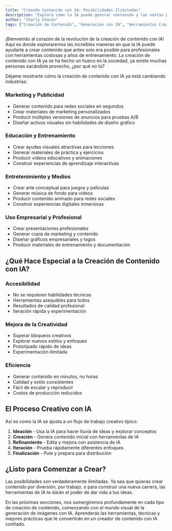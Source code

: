 ```yaml
---
title: "Creando Contenido con IA: Posibilidades Ilimitadas"
description: "Explora cómo la IA puede generar contenido y las vastas posibilidades disponibles para los creadores"
author: "Charly Chacón"
tags: ["Creación de Contenido", "Generación con IA", "Herramientas Creativas"]
---
```


¡Bienvenido al corazón de la revolución de la creación de contenido con IA! Aquí es donde exploraremos las increíbles maneras en que la IA puede ayudarte a crear contenido que antes solo era posible para profesionales con herramientas costosas y años de entrenamiento. La creación de contenido con IA ya se ha hecho un hueco en la sociedad, ya existe muchas personas sacándole provecho, ¿por qué no tú?

Déjame mostrarte cómo la creación de contenido con IA ya está cambiando industrias:

### **Marketing y Publicidad**

- Generar contenido para redes sociales en segundos
- Crear materiales de marketing personalizados
- Producir múltiples versiones de anuncios para pruebas A/B
- Diseñar activos visuales sin habilidades de diseño gráfico

### **Educación y Entrenamiento**

- Crear ayudas visuales atractivas para lecciones
- Generar materiales de práctica y ejercicios
- Producir videos educativos y animaciones
- Construir experiencias de aprendizaje interactivas

### **Entretenimiento y Medios**

- Crear arte conceptual para juegos y películas
- Generar música de fondo para videos
- Producir contenido animado para redes sociales
- Construir experiencias digitales inmersivas

### **Uso Empresarial y Profesional**

- Crear presentaciones profesionales
- Generar copia de marketing y contenido
- Diseñar gráficos empresariales y logos
- Producir materiales de entrenamiento y documentación

## ¿Qué Hace Especial a la Creación de Contenido con IA?

### **Accesibilidad**

- No se requieren habilidades técnicas
- Herramientas asequibles para todos
- Resultados de calidad profesional
- Iteración rápida y experimentación

### **Mejora de la Creatividad**

- Superar bloqueos creativos
- Explorar nuevos estilos y enfoques
- Prototipado rápido de ideas
- Experimentación ilimitada

### **Eficiencia**

- Generar contenido en minutos, no horas
- Calidad y estilo consistentes
- Fácil de escalar y reproducir
- Costos de producción reducidos

## El Proceso Creativo con IA

Así es como la IA se ajusta a un flujo de trabajo creativo típico:

1. **Ideación** - Usa la IA para hacer lluvia de ideas y explorar conceptos
2. **Creación** - Genera contenido inicial con herramientas de IA
3. **Refinamiento** - Edita y mejora con asistencia de IA
4. **Iteración** - Prueba rápidamente diferentes enfoques
5. **Finalización** - Pule y prepara para distribución

## ¿Listo para Comenzar a Crear?

Las posibilidades son verdaderamente ilimitadas. Ya sea que quieras crear contenido por diversión, por trabajo, o para construir una nueva carrera, las herramientas de IA te darán el poder de dar vida a tus ideas.

En las próximas secciones, nos sumergiremos profundamente en cada tipo de creación de contenido, comenzando con el mundo visual de la generación de imágenes con IA. Aprenderás las herramientas, técnicas y mejores prácticas que te convertirán en un creador de contenido con IA confiado.
